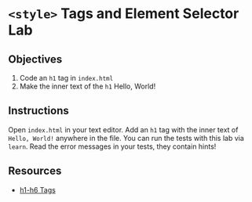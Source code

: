 # `<style>` Tags and Element Selector Lab

## Objectives

1. Code an `h1` tag in `index.html`
2. Make the inner text of the `h1` Hello, World!

## Instructions

Open `index.html` in your text editor. Add an `h1` tag with the inner text of `Hello, World!` anywhere in the file. You can run the tests with this lab via `learn`. Read the error messages in your tests, they contain hints!

## Resources

* [h1-h6 Tags](https://www.w3schools.com/tags/tag_hn.asp)
